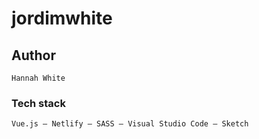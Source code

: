 # jordimwhite

## Author
```
Hannah White
```

### Tech stack
```
Vue.js — Netlify — SASS — Visual Studio Code — Sketch
```

